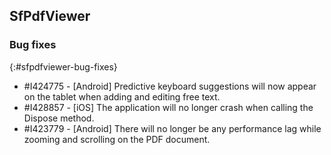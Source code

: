 ## SfPdfViewer

### Bug fixes
{:#sfpdfviewer-bug-fixes}

* \#I424775  - [Android] Predictive keyboard suggestions will now appear on the tablet when adding and editing free text.
* \#I428857  - [iOS] The application will no longer crash when calling the Dispose method. 
* \#I423779  - [Android] There will no longer be any performance lag while zooming and scrolling on the PDF document.